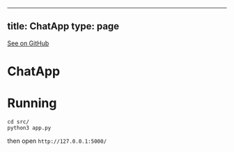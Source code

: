 
---
title: ChatApp
type: page
---

[See on GitHub](https://github.com/jakeroggenbuck/ChatApp/)

# ChatApp

# Running
```
cd src/
python3 app.py
```

then open `http://127.0.0.1:5000/`
